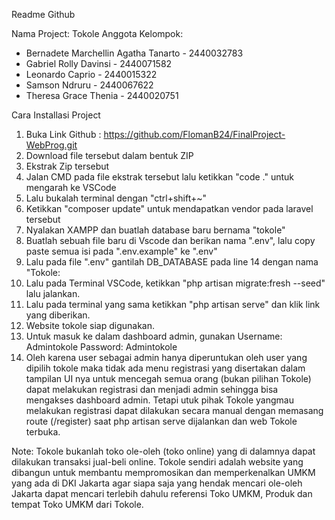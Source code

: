 Readme Github

Nama Project: Tokole
Anggota Kelompok:
- Bernadete Marchellin Agatha Tanarto - 2440032783
- Gabriel Rolly Davinsi - 2440071582
- Leonardo Caprio - 2440015322
- Samson Ndruru - 2440067622
- Theresa Grace Thenia - 2440020751

Cara Installasi Project 
1. Buka Link Github : https://github.com/FlomanB24/FinalProject-WebProg.git
2. Download file tersebut dalam bentuk ZIP 
3. Ekstrak Zip tersebut 
4. Jalan CMD pada file ekstrak tersebut lalu ketikkan "code ." untuk mengarah ke VSCode 
5. Lalu bukalah terminal dengan "ctrl+shift+~"
6. Ketikkan "composer update" untuk mendapatkan vendor pada laravel tersebut
7. Nyalakan XAMPP dan buatlah database baru bernama "tokole"
8. Buatlah sebuah file baru di Vscode dan berikan nama ".env", lalu copy paste semua isi pada ".env.example" ke ".env" 
9. Lalu pada file ".env" gantilah DB_DATABASE pada line 14 dengan nama "Tokole:
10. Lalu pada Terminal VSCode, ketikkan "php artisan migrate:fresh --seed" lalu jalankan.
11. Lalu pada terminal yang sama ketikkan "php artisan serve" dan klik link yang diberikan.
12. Website tokole siap digunakan.
13. Untuk masuk ke dalam dashboard admin, gunakan Username: Admintokole Password: Admintokole
14. Oleh karena user sebagai admin hanya diperuntukan oleh user yang dipilih tokole maka tidak ada menu registrasi yang disertakan dalam tampilan UI nya untuk mencegah semua orang (bukan pilihan Tokole) dapat melakukan registrasi dan menjadi admin sehingga bisa mengakses dashboard admin. Tetapi utuk pihak Tokole yangmau melakukan registrasi dapat dilakukan secara manual dengan memasang route (/register) saat php artisan serve dijalankan dan web Tokole terbuka.


Note: Tokole bukanlah toko ole-oleh (toko online) yang di dalamnya dapat dilakukan transaksi jual-beli online. Tokole sendiri adalah website yang dibangun untuk membantu mempromosikan dan memperkenalkan UMKM yang ada di DKI Jakarta agar siapa saja yang hendak mencari ole-oleh Jakarta dapat mencari terlebih dahulu referensi Toko UMKM, Produk dan tempat Toko UMKM dari Tokole.

